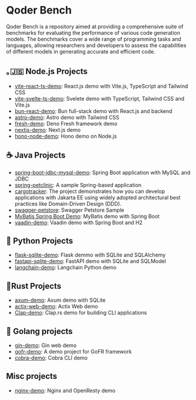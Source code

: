 Qoder Bench
========================

Qoder Bench is a repository aimed at providing a comprehensive suite of benchmarks for evaluating the performance of
various code generation models.
The benchmarks cover a wide range of programming tasks and languages, allowing researchers and developers to assess the
capabilities of different models in generating accurate and efficient code.

## ｡🇯‌🇸‌ Node.js Projects

- [vite-react-ts-demo](https://github.com/qoder-bench/vite-react-ts-demo): React.js demo with Vite.js, TypeScript and
  Tailwind CSS
- [vite-svelte-ts-demo](https://github.com/qoder-bench/vite-svelte-ts-demo): Svelete demo with TypeScript, Tailwind CSS
  and Vite.js
- [bun-react-demo](https://github.com/qoder-bench/bun-react-demo): Bun full-stack demo with React.js and backend
- [astro-demo](https://github.com/qoder-bench/astro-demo): Astro demo with Tailwind CSS
- [fresh-demo](https://github.com/qoder-bench/fresh-demo): Deno Fresh framework demo
- [nextjs-demo](https://github.com/qoder-bench/nextjs-demo): Next.js demo
- [hono-node-demo](https://github.com/qoder-bench/hono-node-demo): Hono demo on Node.js

## ☕ Java Projects

- [spring-boot-jdbc-mysql-demo](https://github.com/qoder-bench/spring-boot-jdbc-mysql-demo): Spring Boot application
  with MySQL and JDBC
- [spring-petclinic](https://github.com/qoder-bench/spring-petclinic): A sample Spring-based application
- [cargotracker](https://github.com/qoder-bench/cargotracker): The project demonstrates how you can develop applications
  with Jakarta EE using widely adopted architectural best practices like Domain-Driven Design (DDD).
- [swagger-petstore](https://github.com/qoder-bench/swagger-petstore): Swagger Petstore Sample
- [MyBatis Spring Boot Demo](https://github.com/qoder-bench/mybatis-spring-demo): MyBatis demo with Spring Boot
- [vaadin-demo](https://github.com/qoder-bench/vaadin-demo): Vaadin demo with Spring Boot and H2

## 🐍 Python Projects

- [flask-sqlite-demo](https://github.com/qoder-bench/flask-sqlite-demo): Flask demmo with SQLite and SQLAlchemy
- [fastapi-sqlite-demo](https://github.com/qoder-bench/fastapi-sqlite-demo): FastAPI demo with SQLite and SQLModel
- [langchain-demo](https://github.com/qoder-bench/langchain-demo): Langchain Python demo

## 🦀Rust Projects

- [axum-demo](https://github.com/qoder-bench/Axum-demo): Axum demo with SQLite
- [actix-web-demo](https://github.com/qoder-bench/actix-web-demo): Actix Web demo
- [Clap-demo](https://github.com/qoder-bench/clap-demo): Clap.rs demo for building CLI applications

## 🐹 Golang projects

- [gin-demo](https://github.com/qoder-bench/gin-demo): Gin web demo
- [gofr-demo](https://github.com/qoder-bench/gofr-demo): A demo project for GoFR framework
- [cobra-demo](https://github.com/qoder-bench/cobra-demo): Cobra CLI demo


## Misc projects

- [nginx-demo](https://github.com/qoder-bench/nginx-demo): Nginx and OpenResty demo
